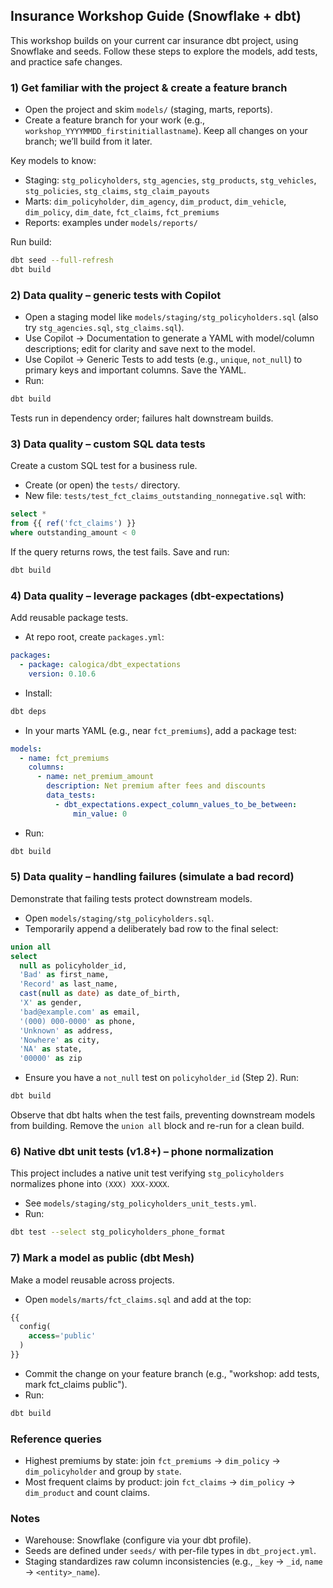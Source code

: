 ## Insurance Workshop Guide (Snowflake + dbt)

This workshop builds on your current car insurance dbt project, using Snowflake and seeds. Follow these steps to explore the models, add tests, and practice safe changes.

### 1) Get familiar with the project & create a feature branch
- Open the project and skim `models/` (staging, marts, reports).
- Create a feature branch for your work (e.g., `workshop_YYYYMMDD_firstinitiallastname`). Keep all changes on your branch; we’ll build from it later.

Key models to know:
- Staging: `stg_policyholders`, `stg_agencies`, `stg_products`, `stg_vehicles`, `stg_policies`, `stg_claims`, `stg_claim_payouts`
- Marts: `dim_policyholder`, `dim_agency`, `dim_product`, `dim_vehicle`, `dim_policy`, `dim_date`, `fct_claims`, `fct_premiums`
- Reports: examples under `models/reports/`

Run build:
```bash
dbt seed --full-refresh
dbt build
```

### 2) Data quality – generic tests with Copilot
- Open a staging model like `models/staging/stg_policyholders.sql` (also try `stg_agencies.sql`, `stg_claims.sql`).
- Use Copilot → Documentation to generate a YAML with model/column descriptions; edit for clarity and save next to the model.
- Use Copilot → Generic Tests to add tests (e.g., `unique`, `not_null`) to primary keys and important columns. Save the YAML.
- Run:
```bash
dbt build
```
Tests run in dependency order; failures halt downstream builds.

### 3) Data quality – custom SQL data tests
Create a custom SQL test for a business rule.
- Create (or open) the `tests/` directory.
- New file: `tests/test_fct_claims_outstanding_nonnegative.sql` with:
```sql
select *
from {{ ref('fct_claims') }}
where outstanding_amount < 0
```
If the query returns rows, the test fails. Save and run:
```bash
dbt build
```

### 4) Data quality – leverage packages (dbt-expectations)
Add reusable package tests.
- At repo root, create `packages.yml`:
```yaml
packages:
  - package: calogica/dbt_expectations
    version: 0.10.6
```
- Install:
```bash
dbt deps
```
- In your marts YAML (e.g., near `fct_premiums`), add a package test:
```yaml
models:
  - name: fct_premiums
    columns:
      - name: net_premium_amount
        description: Net premium after fees and discounts
        data_tests:
          - dbt_expectations.expect_column_values_to_be_between:
              min_value: 0
```
- Run:
```bash
dbt build
```

### 5) Data quality – handling failures (simulate a bad record)
Demonstrate that failing tests protect downstream models.
- Open `models/staging/stg_policyholders.sql`.
- Temporarily append a deliberately bad row to the final select:
```sql
union all
select
  null as policyholder_id,
  'Bad' as first_name,
  'Record' as last_name,
  cast(null as date) as date_of_birth,
  'X' as gender,
  'bad@example.com' as email,
  '(000) 000-0000' as phone,
  'Unknown' as address,
  'Nowhere' as city,
  'NA' as state,
  '00000' as zip
```
- Ensure you have a `not_null` test on `policyholder_id` (Step 2). Run:
```bash
dbt build
```
Observe that dbt halts when the test fails, preventing downstream models from building. Remove the `union all` block and re-run for a clean build.

### 6) Native dbt unit tests (v1.8+) – phone normalization
This project includes a native unit test verifying `stg_policyholders` normalizes phone into `(XXX) XXX-XXXX`.
- See `models/staging/stg_policyholders_unit_tests.yml`.
- Run:
```bash
dbt test --select stg_policyholders_phone_format
```

### 7) Mark a model as public (dbt Mesh)
Make a model reusable across projects.
- Open `models/marts/fct_claims.sql` and add at the top:
```sql
{{
  config(
    access='public'
  )
}}
```
- Commit the change on your feature branch (e.g., "workshop: add tests, mark fct_claims public").
- Run:
```bash
dbt build
```

### Reference queries
- Highest premiums by state: join `fct_premiums` → `dim_policy` → `dim_policyholder` and group by `state`.
- Most frequent claims by product: join `fct_claims` → `dim_policy` → `dim_product` and count claims.

### Notes
- Warehouse: Snowflake (configure via your dbt profile).
- Seeds are defined under `seeds/` with per-file types in `dbt_project.yml`.
- Staging standardizes raw column inconsistencies (e.g., `_key` → `_id`, `name` → `<entity>_name`).

